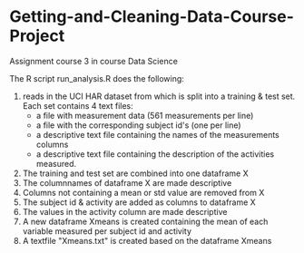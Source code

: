 # Getting-and-Cleaning-Data-Course-Project
Assignment course 3 in course Data Science

The R script run_analysis.R does the following:
1. reads in the UCI HAR dataset from which is split into a training & test set.
   Each set contains 4 text files:
   - a file with measurement data (561 measurements per line)
   - a file with the corresponding subject id's (one per line)
   - a descriptive text file containing the names of the measurements columns
   - a descriptive text file containing the description of the activities
     measured.
2. The training and test set are combined into one dataframe X
3. The columnnames of dataframe X are made descriptive
4. Columns not containing a mean or std value are removed from X 
5. The subject id & activity are added as columns to dataframe X
6. The values in the activity column are made descriptive
7. A new dataframe Xmeans is created containing the mean of each variable measured per
   subject id and activity
8. A textfile "Xmeans.txt" is created based on the dataframe Xmeans
